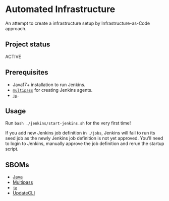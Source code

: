 # Automated Infrastructure

An attempt to create a infrastructure setup by Infrastructure-as-Code approach.

## Project status

ACTIVE

## Prerequisites

* Java17+ installation to run Jenkins.
* [`multipass`](https://multipass.run/) for creating Jenkins agents.
* [`jq`](https://jqlang.github.io/jq/).

## Usage

Run `bash ./jenkins/start-jenkins.sh` for the very first time!

If you add new Jenkins job definition in `./jobs`, Jenkins will fail to run its seed job as the newly Jenkins job definition
is not yet approved. You'll need to login to Jenkins, manually approve the job definition and rerun the startup script.


## SBOMs
- [Java](https://www.oracle.com/java/)
- [Multipass](https://multipass.run/)
- [`jq`](https://jqlang.github.io/jq/)
- [UpdateCLI](https://github.com/updatecli/updatecli?tab=readme-ov-file)
